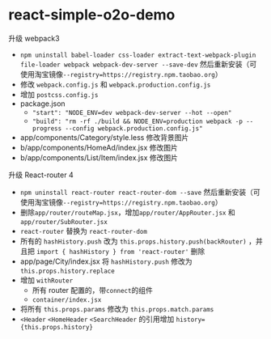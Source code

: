 # react-simple-o2o-demo

升级 webpack3

- `npm uninstall babel-loader css-loader extract-text-webpack-plugin file-loader webpack webpack-dev-server --save-dev` 然后重新安装（可使用淘宝镜像`--registry=https://registry.npm.taobao.org`）
- 修改 `webpack.config.js` 和 `webpack.production.config.js`
- 增加 `postcss.config.js`
- package.json 
    - `"start": "NODE_ENV=dev webpack-dev-server --hot --open"`
    - `"build": "rm -rf ./build && NODE_ENV=production webpack -p --progress --config webpack.production.config.js"`
- app/components/Category/style.less 修改背景图片
- b/app/components/HomeAd/index.jsx 修改图片
- b/app/components/List/Item/index.jsx 修改图片


升级 React-router 4

- `npm uninstall react-router react-router-dom --save` 然后重新安装（可使用淘宝镜像`--registry=https://registry.npm.taobao.org`）
- 删除`app/router/routeMap.jsx`，增加`app/router/AppRouter.jsx` 和 `app/router/SubRouter.jsx`
- `react-router` 替换为 `react-router-dom`
- 所有的 `hashHistory.push` 改为 `this.props.history.push(backRouter)` ，并且把 `import { hashHistory } from 'react-router'` 删除
- app/page/City/index.jsx 将 `hashHistory.push` 修改为 `this.props.history.replace`
- 增加 `withRouter`
    - 所有 router 配置的，带`connect`的组件
    - `container/index.jsx`
- 将所有 `this.props.params` 修改为 `this.props.match.params`
- `<Header` `<HomeHeader` `<SearchHeader` 的引用增加 `history={this.props.history}`
